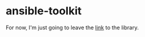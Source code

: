 # ansible-toolkit

For now,
I'm just going to leave the [link][ansible-toolkit] to the library.

[ansible-toolkit]:  https://github.com/dellis23/ansible-toolkit "ansible-toolkit"
